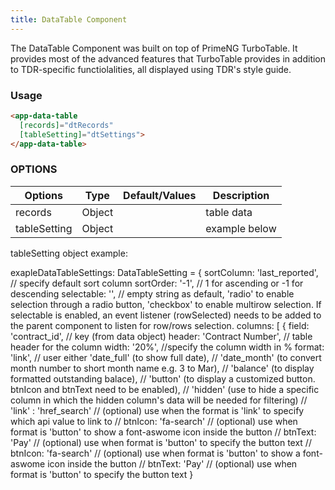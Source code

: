 ```yaml
---
title: DataTable Component
---
```


The DataTable Component was built on top of PrimeNG TurboTable. It provides most of the advanced features that TurboTable provides in addition to TDR-specific functiolalities, all displayed using TDR's style guide.

### Usage

```html
<app-data-table 
  [records]="dtRecords" 
  [tableSetting]="dtSettings">
</app-data-table>
```
### OPTIONS

  | Options                  | Type              | Default/Values      |   Description              |
  | ------------------------ | ----------------- | ------------------- | -------------------------- |      
  | records                  | Object            |                     | table data                 |
  | tableSetting             | Object            |                     | example below


tableSetting object example:

exapleDataTableSettings: DataTableSetting = {
    sortColumn: 'last_reported', // specify default sort column
    sortOrder: '-1', // 1 for ascending or -1 for descending
    selectable: '', // empty string as default, 'radio' to enable selection through a radio button, 'checkbox' to enable multirow   selection. If selectable is enabled, an event listener (rowSelected) needs to be added to the parent component to listen for row/rows selection.
    columns: [
      {
        field: 'contract_id', // key (from data object)
        header: 'Contract Number', // table header for the column
        width: '20%', //specify the column width in %
        format: 'link', // user either 'date_full' (to show full date), 
                        // 'date_month' (to convert month number to short month name e.g. 3 to Mar), 
                        // 'balance' (to display formatted outstanding balace), 
                        // 'button' (to display a customized button. btnIcon and btnText need to be enabled),
                        // 'hidden' (use to hide a specific column in which the hidden column's data will be needed for filtering)
                        // 'link' : 'href_search' // (optional) use when the format is 'link' to specify which api value to link to
        // btnIcon: 'fa-search' // (optional) use when format is 'button' to show a font-aswome icon inside the button
        // btnText: 'Pay' // (optional) use when format is 'button' to specify the button text
        // btnIcon: 'fa-search' // (optional) use when format is 'button' to show a font-aswome icon inside the button
        // btnText: 'Pay' // (optional) use when format is 'button' to specify the button text
}